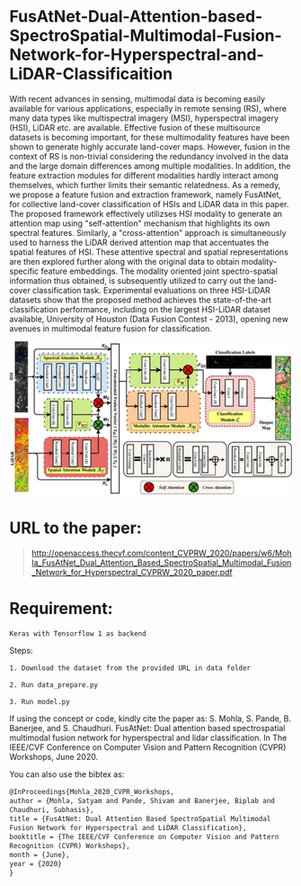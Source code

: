 # FusAtNet-Dual-Attention-based-SpectroSpatial-Multimodal-Fusion-Network-for-Hyperspectral-and-LiDAR-Classificaition
With recent advances in sensing, multimodal data is becoming easily available for various applications, especially in remote sensing (RS), where many data types like multispectral imagery (MSI), hyperspectral imagery (HSI), LiDAR etc. are available. Effective fusion of these multisource datasets is becoming important, for these multimodality features have been shown to generate highly accurate land-cover maps. However, fusion in the context of RS is non-trivial considering the redundancy involved in the data and the large domain differences among multiple modalities. In addition, the feature extraction modules for different modalities hardly interact among themselves, which further limits their semantic relatedness. As a remedy, we propose a feature fusion and extraction framework, namely FusAtNet, for collective land-cover classification of HSIs and LiDAR data in this paper. The proposed framework effectively utilizses HSI modality to generate an attention map using "self-attention" mechanism that highlights its own spectral features. Similarly, a "cross-attention" approach is simultaneously used to harness the LiDAR derived attention map that accentuates the spatial features of HSI. These attentive spectral and spatial representations are then explored further along with the original data to obtain modality-specific feature embeddings. The modality oriented joint spectro-spatial information thus obtained, is subsequently utilized to carry out the land-cover classification task. Experimental evaluations on three HSI-LiDAR datasets show that the proposed method achieves the state-of-the-art classification performance, including on the largest HSI-LiDAR dataset available, University of Houston (Data Fusion Contest - 2013), opening new avenues in multimodal feature fusion for classification.

![alt text](images/FAN.png)

# URL to the paper: 
>http://openaccess.thecvf.com/content_CVPRW_2020/papers/w6/Mohla_FusAtNet_Dual_Attention_Based_SpectroSpatial_Multimodal_Fusion_Network_for_Hyperspectral_CVPRW_2020_paper.pdf

# Requirement:

```
Keras with Tensorflow 1 as backend
```
Steps:

```
1. Download the dataset from the provided URL in data folder
```
```
2. Run data_prepare.py
```
```
3. Run model.py
```

If using the concept or code, kindly cite the paper as: S. Mohla, S. Pande, B. Banerjee, and S. Chaudhuri. FusAtNet: Dual attention based spectrospatial multimodal fusion  network for hyperspectral and lidar classification. In The IEEE/CVF Conference on Computer Vision and Pattern Recognition (CVPR) Workshops, June 2020.

You can also use the bibtex as:
```
@InProceedings{Mohla_2020_CVPR_Workshops,
author = {Mohla, Satyam and Pande, Shivam and Banerjee, Biplab and Chaudhuri, Subhasis},
title = {FusAtNet: Dual Attention Based SpectroSpatial Multimodal Fusion Network for Hyperspectral and LiDAR Classification},
booktitle = {The IEEE/CVF Conference on Computer Vision and Pattern Recognition (CVPR) Workshops},
month = {June},
year = {2020}
} 
```
